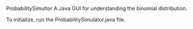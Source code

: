 ProbabilitySimultor
A Java GUI for understanding the binomial distribution.

To initialize, run the ProbabilitySimulator.java file.
